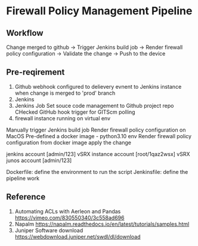 # Firewall Policy Management Pipeline

## Workflow

Change merged to github -> Trigger Jenkins build job -> Render firewall policy configuration -> Validate the change -> Push to the device

## Pre-reqirement
1. Github
    webhook configured to delievery evnent to Jenkins instance when change is merged to 'prod' branch
2. Jenkins
3. Jenkins Job
    Set souce code management to Github project repo
    CHecked GitHub hook trigger for GITScm polling
3. firewall instance running on virtual env


Manually trigger Jenkins build job
Render firewall policy configuration on MacOS
Pre-defined a docker image - python3.10 env
Render firewall policy configuration from docker image
apply the change

jenkins account [admin/123]
vSRX instance account [root/1qaz2wsx] 
vSRX junos account [admin/123]

Dockerfile: define the environment to run the script
Jenkinsfile: define the pipeline work

## Reference
1. Automating ACLs with Aerleon and Pandas https://vimeo.com/830550340/3c558ad696
2. Napalm https://napalm.readthedocs.io/en/latest/tutorials/samples.html
3. Juniper Software download https://webdownload.juniper.net/swdl/dl/download